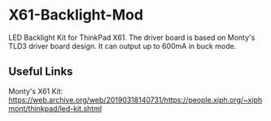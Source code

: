 # X61-Backlight-Mod
LED Backlight Kit for ThinkPad X61. The driver board is based on Monty's TLD3 driver board design. It can output up to 600mA in buck mode.

## Useful Links

Monty's X61 Kit:
https://web.archive.org/web/20190318140731/https://people.xiph.org/~xiphmont/thinkpad/led-kit.shtml